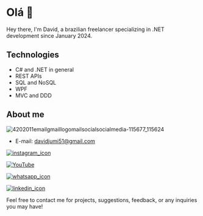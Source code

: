 # Olá 👋

Hey there, I'm David, a brazilian freelancer specializing in .NET development since January 2024.

## Technologies
- C# and .NET in general
- REST APIs
- SQL and NoSQL
- WPF
- MVC and DDD

## About me

![4202011emailgmaillogomailsocialsocialmedia-115677_115624](https://github.com/davidfreitas51/davidfreitas51/assets/152209400/0e28c31b-71e4-4840-9259-67d922e091d9)
- E-mail: davidjumi51@gmail.com

[![instagram_icon](https://github.com/davidfreitas51/davidfreitas51/assets/152209400/fcbab9fa-1e7b-4910-9923-fb4e578798eb)](https://www.instagram.com/ddavid.freitas/)

[![YouTube](https://github.com/davidfreitas51/davidfreitas51/blob/main/assets/152209400/3048c6a0-5209-4a2a-97b0-265cddbcd518.png?raw=true)](https://www.youtube.com/@davidfreitas272)

[![whatsapp_icon](https://github.com/davidfreitas51/davidfreitas51/assets/152209400/7cea819b-0031-46a8-a4a4-24629e9fa96c)](https://wa.link/vch1wo)

[![linkedin_icon](https://github.com/davidfreitas51/davidfreitas51/assets/152209400/28c14f84-c08d-4a06-b58d-2c978481a6f7)](https://www.linkedin.com/in/david-freitas51/)


Feel free to contact me for projects, suggestions, feedback, or any inquiries you may have!
